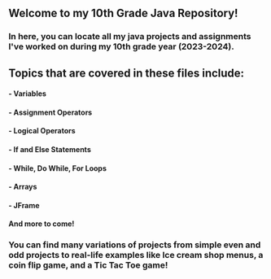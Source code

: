 ## Welcome to my 10th Grade Java Repository!
### In here, you can locate all my java projects and assignments I've worked on during my 10th grade year (2023-2024).

## Topics that are covered in these files include:
#### - Variables
#### - Assignment Operators
#### - Logical Operators
#### - If and Else Statements
#### - While, Do While, For Loops
#### - Arrays
#### - JFrame 
#### And more to come!

### You can find many variations of projects from simple even and odd projects to real-life examples like Ice cream shop menus, a coin flip game, and a Tic Tac Toe game!
